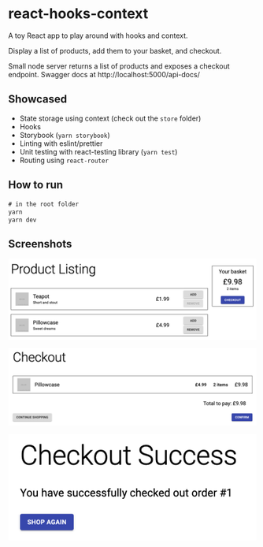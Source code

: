 # react-hooks-context

A toy React app to play around with hooks and context.

Display a list of products, add them to your basket, and checkout.

Small node server returns a list of products and exposes a checkout endpoint. Swagger docs at http://localhost:5000/api-docs/

## Showcased

- State storage using context (check out the `store` folder)
- Hooks
- Storybook (`yarn storybook`)
- Linting with eslint/prettier
- Unit testing with react-testing library (`yarn test`)
- Routing using `react-router`

## How to run

```
# in the root folder
yarn
yarn dev
```

## Screenshots

![Product list](/screenshots/product-list.png)



![Checkout](/screenshots/checkout.png)



![Success](/screenshots/success.png)
